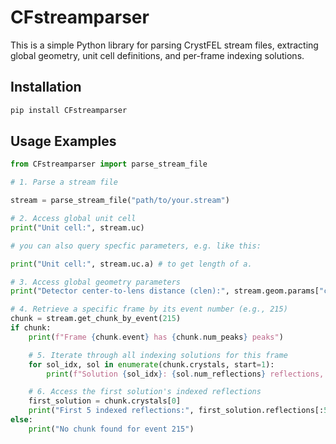 

# CFstreamparser

This is a simple Python library for parsing CrystFEL stream files, extracting global geometry, unit cell definitions, and per-frame indexing solutions.

## Installation

```bash
pip install CFstreamparser
```

## Usage Examples

```python
from CFstreamparser import parse_stream_file

# 1. Parse a stream file

stream = parse_stream_file("path/to/your.stream")

# 2. Access global unit cell
print("Unit cell:", stream.uc)

# you can also query specfic parameters, e.g. like this:

print("Unit cell:", stream.uc.a) # to get length of a.

# 3. Access global geometry parameters
print("Detector center-to-lens distance (clen):", stream.geom.params["clen"])

# 4. Retrieve a specific frame by its event number (e.g., 215)
chunk = stream.get_chunk_by_event(215)
if chunk:
    print(f"Frame {chunk.event} has {chunk.num_peaks} peaks")

    # 5. Iterate through all indexing solutions for this frame
    for sol_idx, sol in enumerate(chunk.crystals, start=1):
        print(f"Solution {sol_idx}: {sol.num_reflections} reflections, final residual {sol.predict_refine.final_residual:.3f}")

    # 6. Access the first solution's indexed reflections
    first_solution = chunk.crystals[0]
    print("First 5 indexed reflections:", first_solution.reflections[:5])
else:
    print("No chunk found for event 215")
```